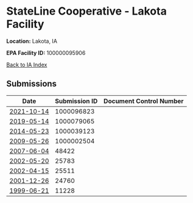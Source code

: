# StateLine Cooperative - Lakota Facility

**Location:** Lakota, IA

**EPA Facility ID:** 100000095906

[Back to IA Index](../../index.md)

## Submissions

| Date | Submission ID | Document Control Number |
|------|--------------|-------------------------|
| [2021-10-14](submissions/1000096823.md) | 1000096823 |  |
| [2019-05-14](submissions/1000079065.md) | 1000079065 |  |
| [2014-05-23](submissions/1000039123.md) | 1000039123 |  |
| [2009-05-26](submissions/1000002504.md) | 1000002504 |  |
| [2007-06-04](submissions/48422.md) | 48422 |  |
| [2002-05-20](submissions/25783.md) | 25783 |  |
| [2002-04-15](submissions/25511.md) | 25511 |  |
| [2001-12-26](submissions/24760.md) | 24760 |  |
| [1999-06-21](submissions/11228.md) | 11228 |  |
